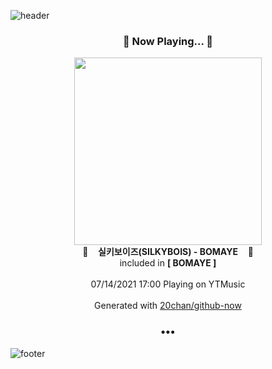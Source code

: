 ![header](https://capsule-render.vercel.app/api?type=wave&height=170&section=header&text=Hi.%20I'm%20SHIFT&fontColor=090707&fontAlignX=45&fontAlignY=65&fontSize=100)

<h3 align="center">🎵 Now Playing... 🎵</h3>
<p align="center">
  <a href="https://music.youtube.com/watch?v=mNhjRXfSRC8">
    <img width="300" src="https://lh3.googleusercontent.com/KuoEB8VDSONNXhjl5DjpA_yEqVlIA0UnPeoUysN5FB9yuQwimWC4AGhIT6fDbP95Rr6RlajtZ8G1r2M">
  </a>
  <br>
  🎵&nbsp&nbsp&nbsp <b>실키보이즈(SILKYBOIS) - BOMAYE</b> &nbsp&nbsp&nbsp🎵
  <br>
  included in <b>[ BOMAYE ]</b>
  
  <br />
  <br />
  07/14/2021 17:00 Playing on YTMusic
  <br />
  <br />
  Generated with <a href="https://github.com/20chan/github-now">20chan/github-now</a>
</p>

<h3 align="center">•••</h3>

![footer](https://capsule-render.vercel.app/api?type=wave&height=150&section=footer)
